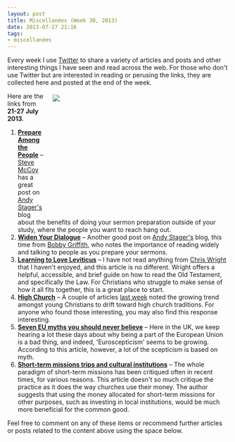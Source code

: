 ```yaml
---
layout: post
title: Miscellanées (Week 30, 2013)
date: 2013-07-27 21:16
tags:
- miscellanées
---
```

Every week I use <a href="http://twitter.com/jakebelder">Twitter</a> to share a variety of articles and posts and other interesting things I have seen and read across the web. For those who don't use Twitter but are interested in reading or perusing the links, they are collected here and posted at the end of the week.

<div style="float: right; margin: 5px 1px 0px 20px; width: 400px; height: 266px;"><img src="https://dl.dropboxusercontent.com/u/3897986/Jake%20Blog%20Images/working%20in%20a%20cafe.jpg"></div>
Here are the links from <strong>21-27 July 2013</strong>.

<ol>
<li><strong><a href="http://bit.ly/18yr4gU">Prepare Among the People</a></strong> – <a href="http://twitter.com/stevekmccoy">Steve McCoy</a> has a great post on <a href="http://twitter.com/ARStager">Andy Stager's</a> blog about the benefits of doing your sermon preparation outside of your study, where the people you want to reach hang out.</li>

<li><strong><a href="http://bit.ly/18A0tQs">Widen Your Dialogue</a></strong> – Another good post on <a href="http://twitter.com/ARStager">Andy Stager's</a> blog, this time from <a href="http://twitter.com/bobby_griffith">Bobby Griffith</a>, who notes the importance of reading widely and talking to people as you prepare your sermons.</li>

<li><strong><a href="http://bit.ly/163v82C">Learning to Love Leviticus</a></strong> – I have not read anything from <a href="http://en.wikipedia.org/wiki/Christopher_J._H._Wright">Chris Wright</a> that I haven't enjoyed, and this article is no different. Wright offers a helpful, accessible, and brief guide on how to read the Old Testament, and specifically the Law. For Christians who struggle to make sense of how it all fits together, this is a great place to start.</li>

<li><strong><a href="http://bit.ly/1dRPGyj">High Church</a></strong> – A couple of articles <a href="http://blog.jakebelder.com/post/miscellanees-week-29-2013">last week</a> noted the growing trend amongst young Christians to drift toward high church traditions. For anyone who found those interesting, you may also find this response interesting.</li>

<li><strong><a href="http://thetim.es/16hUKJg">Seven EU myths you should never believe</a></strong> – Here in the UK, we keep hearing a lot these days about why being a part of the European Union is a bad thing, and indeed, 'Euroscepticism' seems to be growing. According to this article, however, a lot of the scepticism is based on myth.</li>

<li><strong><a href="http://bit.ly/13KMDGg">Short-term missions trips and cultural institutions</a></strong> – The whole paradigm of short-term missions has been critiqued often in recent times, for various reasons. This article doesn't so much critique the practice as it does the way churches use their money. The author suggests that using the money allocated for short-term missions for other purposes, such as investing in local institutions, would be much more beneficial for the common good.</li>
</ol>

Feel free to comment on any of these items or recommend further articles or posts related to the content above using the space below.
